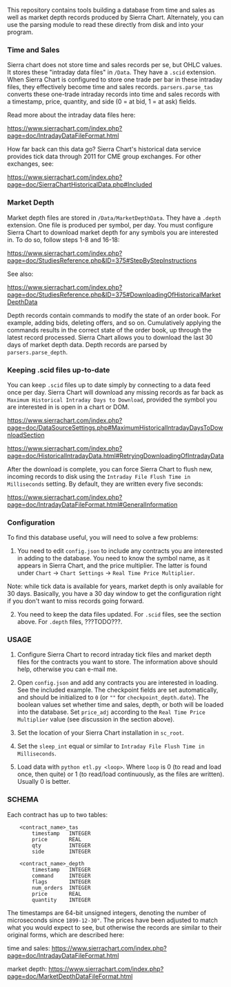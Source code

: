 This repository contains tools building a database from time and sales as well as market depth records produced by Sierra Chart. Alternately, you can use the parsing module to read these directly from disk and into your program.

### Time and Sales

Sierra chart does not store time and sales records per se, but OHLC values. It stores these "intraday data files" in `/Data`. They have a `.scid` extension. When Sierra Chart is configured to store one trade per bar in these intraday files, they effectively become time and sales records. `parsers.parse_tas` converts these one-trade intraday records into time and sales records with a timestamp, price, quantity, and side (0 = at bid, 1 = at ask) fields.

Read more about the intraday data files here: 

https://www.sierrachart.com/index.php?page=doc/IntradayDataFileFormat.html

How far back can this data go? Sierra Chart's historical data service provides tick data through 2011 for CME group exchanges. For other exchanges, see: 

https://www.sierrachart.com/index.php?page=doc/SierraChartHistoricalData.php#Included

### Market Depth

Market depth files are stored in `/Data/MarketDepthData`. They have a `.depth` extension. One file is produced per symbol, per day. You must configure Sierra Chart to download market depth for any symbols you are interested in. To do so, follow steps 1-8 and 16-18: 

https://www.sierrachart.com/index.php?page=doc/StudiesReference.php&ID=375#StepByStepInstructions

See also: 

https://www.sierrachart.com/index.php?page=doc/StudiesReference.php&ID=375#DownloadingOfHistoricalMarketDepthData

Depth records contain commands to modify the state of an order book. For example, adding bids, deleting offers, and so on. Cumulatively applying the commands results in the correct state of the order book, up through the latest record processed. Sierra Chart allows you to download the last 30 days of market depth data. Depth records are parsed by `parsers.parse_depth`.

### Keeping .scid files up-to-date

You can keep `.scid` files up to date simply by connecting to a data feed once per day. Sierra Chart will download any missing records as far back as `Maximum Historical Intraday Days to Download`, provided the symbol you are interested in is open in a chart or DOM.

https://www.sierrachart.com/index.php?page=doc/DataSourceSettings.php#MaximumHistoricalIntradayDaysToDownloadSection

https://www.sierrachart.com/index.php?page=doc/HistoricalIntradayData.html#RetryingDownloadingOfIntradayData

After the download is complete, you can force Sierra Chart to flush new, incoming records to disk using the `Intraday File Flush Time in Milliseconds` setting. By default, they are written every five seconds:

https://www.sierrachart.com/index.php?page=doc/IntradayDataFileFormat.html#GeneralInformation

### Configuration

To find this database useful, you will need to solve a few problems:

1. You need to edit `config.json` to include any contracts you are interested in adding to the database. You need to know the symbol name, as it appears in Sierra Chart, and the price multiplier. The latter is found under `Chart` -> `Chart Settings` -> `Real Time Price Multiplier`.

Note: while tick data is available for years, market depth is only available for 30 days. Basically, you have a 30 day window to get the configuration right if you don't want to miss records going forward.

2. You need to keep the data files updated. For `.scid` files, see the section above. For `.depth` files, ???TODO???.

### USAGE

1. Configure Sierra Chart to record intraday tick files and market depth files for the contracts you want to store. The information above should help, otherwise you can e-mail me.

2. Open `config.json` and add any contracts you are interested in loading. See the included example. The checkpoint fields are set automatically, and should be initialized to `0` (or `""` for `checkpoint_depth.date`). The boolean values set whether time and sales, depth, or both will be loaded into the database. Set `price_adj` according to the `Real Time Price Multiplier` value (see discussion in the section above).

3. Set the location of your Sierra Chart installation in `sc_root`.

4. Set the `sleep_int` equal or similar to `Intraday File Flush Time in Milliseconds`.

5. Load data with `python etl.py <loop>`. Where `loop` is 0 (to read and load once, then quite) or 1 (to read/load continuously, as the files are written). Usually 0 is better.


### SCHEMA

Each contract has up to two tables:

```
    <contract_name>_tas
        timestamp   INTEGER
        price       REAL
        qty         INTEGER
        side        INTEGER

    <contract_name>_depth
        timestamp   INTEGER
        command     INTEGER
        flags       INTEGER
        num_orders  INTEGER
        price       REAL
        quantity    INTEGER
```

The timestamps are 64-bit unsigned integers, denoting the number of microseconds since `1899-12-30"`. The prices have been adjusted to match what you would expect to see, but otherwise the records are similar to their original forms, which are described here:

time and sales: https://www.sierrachart.com/index.php?page=doc/IntradayDataFileFormat.html

market depth: https://www.sierrachart.com/index.php?page=doc/MarketDepthDataFileFormat.html